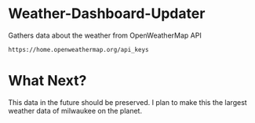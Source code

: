 # Weather-Dashboard-Updater
Gathers data about the weather from OpenWeatherMap API

```
https://home.openweathermap.org/api_keys
```

# What Next?
This data in the future should be preserved. I plan to make this the largest weather data of milwaukee on the planet.

